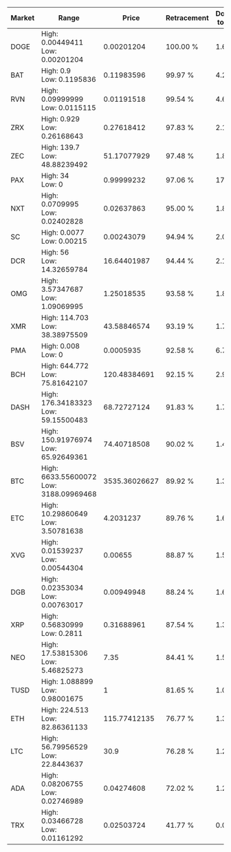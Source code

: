 | Market | Range | Price| Retracement | Doubles to 50% |
| --- | --- | --- | --- | --- |
| DOGE | High: 0.00449411<br />Low: 0.00201204 | 0.00201204 | 100.00 % | 1.62 |
| BAT | High: 0.9<br />Low: 0.1195836 | 0.11983596 | 99.97 % | 4.25 |
| RVN | High: 0.09999999<br />Low: 0.0115115 | 0.01191518 | 99.54 % | 4.68 |
| ZRX | High: 0.929<br />Low: 0.26168643 | 0.27618412 | 97.83 % | 2.16 |
| ZEC | High: 139.7<br />Low: 48.88239492 | 51.17077929 | 97.48 % | 1.84 |
| PAX | High: 34<br />Low: 0 | 0.99999232 | 97.06 % | 17.00 |
| NXT | High: 0.0709995<br />Low: 0.02402828 | 0.02637863 | 95.00 % | 1.80 |
| SC | High: 0.0077<br />Low: 0.00215 | 0.00243079 | 94.94 % | 2.03 |
| DCR | High: 56<br />Low: 14.32659784 | 16.64401987 | 94.44 % | 2.11 |
| OMG | High: 3.57347687<br />Low: 1.09069995 | 1.25018535 | 93.58 % | 1.87 |
| XMR | High: 114.703<br />Low: 38.38975509 | 43.58846574 | 93.19 % | 1.76 |
| PMA | High: 0.008<br />Low: 0 | 0.0005935 | 92.58 % | 6.74 |
| BCH | High: 644.772<br />Low: 75.81642107 | 120.48384691 | 92.15 % | 2.99 |
| DASH | High: 176.34183323<br />Low: 59.15500483 | 68.72727124 | 91.83 % | 1.71 |
| BSV | High: 150.91976974<br />Low: 65.92649361 | 74.40718508 | 90.02 % | 1.46 |
| BTC | High: 6633.55600072<br />Low: 3188.09969468 | 3535.36026627 | 89.92 % | 1.39 |
| ETC | High: 10.29860649<br />Low: 3.50781638 | 4.2031237 | 89.76 % | 1.64 |
| XVG | High: 0.01539237<br />Low: 0.00544304 | 0.00655 | 88.87 % | 1.59 |
| DGB | High: 0.02353034<br />Low: 0.00763017 | 0.00949948 | 88.24 % | 1.64 |
| XRP | High: 0.56830999<br />Low: 0.2811 | 0.31688961 | 87.54 % | 1.34 |
| NEO | High: 17.53815306<br />Low: 5.46825273 | 7.35 | 84.41 % | 1.57 |
| TUSD | High: 1.088899<br />Low: 0.98001675 | 1 | 81.65 % | 1.03 |
| ETH | High: 224.513<br />Low: 82.86361133 | 115.77412135 | 76.77 % | 1.33 |
| LTC | High: 56.79956529<br />Low: 22.8443637 | 30.9 | 76.28 % | 1.29 |
| ADA | High: 0.08206755<br />Low: 0.02746989 | 0.04274608 | 72.02 % | 1.28 |
| TRX | High: 0.03466728<br />Low: 0.01161292 | 0.02503724 | 41.77 % | 0.00 |
